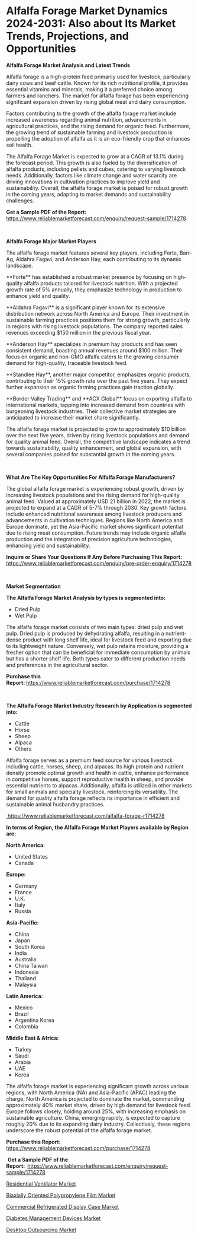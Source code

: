 <p><h1>Alfalfa Forage Market Dynamics 2024-2031: Also about Its Market Trends, Projections, and Opportunities</h1></p><p><strong>Alfalfa Forage Market Analysis and Latest Trends</strong></p>
<p><p>Alfalfa forage is a high-protein feed primarily used for livestock, particularly dairy cows and beef cattle. Known for its rich nutritional profile, it provides essential vitamins and minerals, making it a preferred choice among farmers and ranchers. The market for alfalfa forage has been experiencing significant expansion driven by rising global meat and dairy consumption.</p><p>Factors contributing to the growth of the alfalfa forage market include increased awareness regarding animal nutrition, advancements in agricultural practices, and the rising demand for organic feed. Furthermore, the growing trend of sustainable farming and livestock production is propelling the adoption of alfalfa as it is an eco-friendly crop that enhances soil health.</p><p>The Alfalfa Forage Market is expected to grow at a CAGR of 13.1% during the forecast period. This growth is also fueled by the diversification of alfalfa products, including pellets and cubes, catering to varying livestock needs. Additionally, factors like climate change and water scarcity are driving innovations in cultivation practices to improve yield and sustainability. Overall, the alfalfa forage market is poised for robust growth in the coming years, adapting to market demands and sustainability challenges.</p></p>
<p><strong>Get a Sample PDF of the Report:&nbsp;</strong> <a href="https://www.reliablemarketforecast.com/enquiry/request-sample/1714278?utm_campaign=1398&utm_medium=2&utm_source=Github&utm_content=ia&utm_term=22102024&utm_id=alfalfa-forage">https://www.reliablemarketforecast.com/enquiry/request-sample/1714278</a></p>
<p>&nbsp;</p>
<p><strong>Alfalfa Forage Major Market Players</strong></p>
<p><p>The alfalfa forage market features several key players, including Forte, Barr-Ag, Aldahra Fagavi, and Anderson Hay, each contributing to its dynamic landscape. </p><p>**Forte** has established a robust market presence by focusing on high-quality alfalfa products tailored for livestock nutrition. With a projected growth rate of 5% annually, they emphasize technology in production to enhance yield and quality.</p><p>**Aldahra Fagavi** is a significant player known for its extensive distribution network across North America and Europe. Their investment in sustainable farming practices positions them for strong growth, particularly in regions with rising livestock populations. The company reported sales revenues exceeding $150 million in the previous fiscal year.</p><p>**Anderson Hay** specializes in premium hay products and has seen consistent demand, boasting annual revenues around $100 million. Their focus on organic and non-GMO alfalfa caters to the growing consumer demand for high-quality, traceable livestock feed.</p><p>**Standlee Hay**, another major competitor, emphasizes organic products, contributing to their 15% growth rate over the past five years. They expect further expansion as organic farming practices gain traction globally.</p><p>**Border Valley Trading** and **ACX Global** focus on exporting alfalfa to international markets, tapping into increased demand from countries with burgeoning livestock industries. Their collective market strategies are anticipated to increase their market share significantly.</p><p>The alfalfa forage market is projected to grow to approximately $10 billion over the next five years, driven by rising livestock populations and demand for quality animal feed. Overall, the competitive landscape indicates a trend towards sustainability, quality enhancement, and global expansion, with several companies poised for substantial growth in the coming years.</p></p>
<p>&nbsp;</p>
<p><strong>What Are The Key Opportunities For Alfalfa Forage Manufacturers?</strong></p>
<p><p>The global alfalfa forage market is experiencing robust growth, driven by increasing livestock populations and the rising demand for high-quality animal feed. Valued at approximately USD 21 billion in 2022, the market is projected to expand at a CAGR of 5-7% through 2030. Key growth factors include enhanced nutritional awareness among livestock producers and advancements in cultivation techniques. Regions like North America and Europe dominate, yet the Asia-Pacific market shows significant potential due to rising meat consumption. Future trends may include organic alfalfa production and the integration of precision agriculture technologies, enhancing yield and sustainability.</p></p>
<p><strong>Inquire or Share Your Questions If Any Before Purchasing This Report:</strong> <a href="https://www.reliablemarketforecast.com/enquiry/pre-order-enquiry/1714278?utm_campaign=1398&utm_medium=2&utm_source=Github&utm_content=ia&utm_term=22102024&utm_id=alfalfa-forage">https://www.reliablemarketforecast.com/enquiry/pre-order-enquiry/1714278</a></p>
<p>&nbsp;</p>
<p><strong>Market Segmentation</strong></p>
<p><strong>The Alfalfa Forage Market Analysis by types is segmented into:</strong></p>
<p><ul><li>Dried Pulp</li><li>Wet Pulp</li></ul></p>
<p><p>The alfalfa forage market consists of two main types: dried pulp and wet pulp. Dried pulp is produced by dehydrating alfalfa, resulting in a nutrient-dense product with long shelf life, ideal for livestock feed and exporting due to its lightweight nature. Conversely, wet pulp retains moisture, providing a fresher option that can be beneficial for immediate consumption by animals but has a shorter shelf life. Both types cater to different production needs and preferences in the agricultural sector.</p></p>
<p><strong>Purchase this Report:&nbsp;</strong><a href="https://www.reliablemarketforecast.com/purchase/1714278?utm_campaign=1398&utm_medium=2&utm_source=Github&utm_content=ia&utm_term=22102024&utm_id=alfalfa-forage">https://www.reliablemarketforecast.com/purchase/1714278</a></p>
<p>&nbsp;</p>
<p><strong>The Alfalfa Forage Market Industry Research by Application is segmented into:</strong></p>
<p><ul><li>Cattle</li><li>Horse</li><li>Sheep</li><li>Alpaca</li><li>Others</li></ul></p>
<p><p>Alfalfa forage serves as a premium feed source for various livestock including cattle, horses, sheep, and alpacas. Its high protein and nutrient density promote optimal growth and health in cattle, enhance performance in competitive horses, support reproductive health in sheep, and provide essential nutrients to alpacas. Additionally, alfalfa is utilized in other markets for small animals and specialty livestock, reinforcing its versatility. The demand for quality alfalfa forage reflects its importance in efficient and sustainable animal husbandry practices.</p></p>
<p><a href="https://www.reliablemarketforecast.com/alfalfa-forage-r1714278?utm_campaign=1398&utm_medium=2&utm_source=Github&utm_content=ia&utm_term=22102024&utm_id=alfalfa-forage">&nbsp;https://www.reliablemarketforecast.com/alfalfa-forage-r1714278</a></p>
<p><strong>In terms of Region, the Alfalfa Forage Market Players available by Region are:</strong></p>
<p>
    <p> <strong> North America: </strong>
        <ul>
            <li>United States</li>
            <li>Canada</li>
        </ul>
        </p> 
    <p> <strong> Europe: </strong>
        <ul>
            <li>Germany</li>
            <li>France</li>
            <li>U.K.</li>
            <li>Italy</li>
            <li>Russia</li>
        </ul>
        </p> 
    <p> <strong> Asia-Pacific: </strong>
        <ul>
            <li>China</li>
            <li>Japan</li>
            <li>South Korea</li>
            <li>India</li>
            <li>Australia</li>
            <li>China Taiwan</li>
            <li>Indonesia</li>
            <li>Thailand</li>
            <li>Malaysia</li>
        </ul>
        </p> 
    <p> <strong> Latin America: </strong>
        <ul>
            <li>Mexico</li>
            <li>Brazil</li>
            <li>Argentina Korea</li>
            <li>Colombia</li>
        </ul>
        </p> 
    <p> <strong> Middle East & Africa: </strong>
        <ul>
            <li>Turkey</li>
            <li>Saudi</li>
            <li>Arabia</li>
            <li>UAE</li>
            <li>Korea</li>
        </ul>
    </p>
    </p>
<p><p>The alfalfa forage market is experiencing significant growth across various regions, with North America (NA) and Asia-Pacific (APAC) leading the charge. North America is projected to dominate the market, commanding approximately 40% market share, driven by high demand for livestock feed. Europe follows closely, holding around 25%, with increasing emphasis on sustainable agriculture. China, emerging rapidly, is expected to capture roughly 20% due to its expanding dairy industry. Collectively, these regions underscore the robust potential of the alfalfa forage market.</p></p>
<p><strong>Purchase this Report: </strong><a href="https://www.reliablemarketforecast.com/purchase/1714278?utm_campaign=1398&utm_medium=2&utm_source=Github&utm_content=ia&utm_term=22102024&utm_id=alfalfa-forage">https://www.reliablemarketforecast.com/purchase/1714278</a></p>
<p>&nbsp;<strong>Get a Sample PDF of the Report:&nbsp;&nbsp;</strong><a href="https://www.reliablemarketforecast.com/enquiry/request-sample/1714278?utm_campaign=1398&utm_medium=2&utm_source=Github&utm_content=ia&utm_term=22102024&utm_id=alfalfa-forage">https://www.reliablemarketforecast.com/enquiry/request-sample/1714278</a></p>
<p><strong></strong></p>
<p><p><a href="https://issuu.com/reportprime-2/docs/residential-ventilator-market-size-_fc49018874cf96?utm_campaign=1398&utm_medium=2&utm_source=Github&utm_content=ia&utm_term=22102024&utm_id=alfalfa-forage">Residential Ventilator Market</a></p><p><a href="https://github.com/fletaw9bs/Market-Research-Report-List-1/blob/main/biaxially-oriented-polypropylene-film-market.md?utm_campaign=1398&utm_medium=2&utm_source=Github&utm_content=ia&utm_term=22102024&utm_id=alfalfa-forage">Biaxially Oriented Polypropylene Film Market</a></p><p><a href="https://issuu.com/reportprime-2/docs/commercial-refrigerated-display-cas_04c1814a93593c?utm_campaign=1398&utm_medium=2&utm_source=Github&utm_content=ia&utm_term=22102024&utm_id=alfalfa-forage">Commercial Refrigerated Display Case Market</a></p><p><a href="https://www.linkedin.com/pulse/diabetes-management-devices-market-overview-forecast-2024-6qr1c?utm_campaign=1398&utm_medium=2&utm_source=Github&utm_content=ia&utm_term=22102024&utm_id=alfalfa-forage">Diabetes Management Devices Market</a></p><p><a href="https://www.linkedin.com/pulse/deep-dive-desktop-outsourcing-market-itstrends-segmentation-4guhc?utm_campaign=1398&utm_medium=2&utm_source=Github&utm_content=ia&utm_term=22102024&utm_id=alfalfa-forage">Desktop Outsourcing Market</a></p></p>